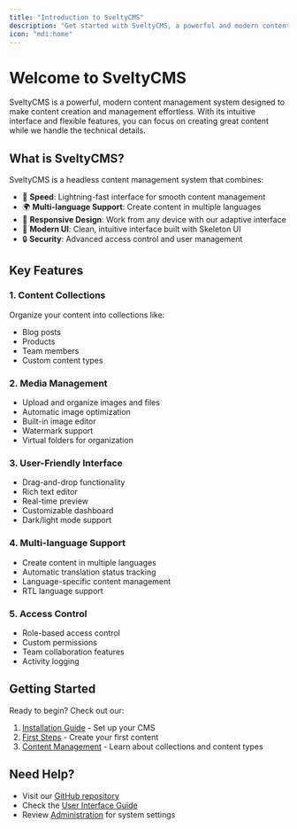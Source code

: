 ```yaml
---
title: "Introduction to SveltyCMS"
description: "Get started with SveltyCMS, a powerful and modern content management system"
icon: "mdi:home"
---
```


# Welcome to SveltyCMS

SveltyCMS is a powerful, modern content management system designed to make content creation and management effortless. With its intuitive interface and flexible features, you can focus on creating great content while we handle the technical details.

## What is SveltyCMS?

SveltyCMS is a headless content management system that combines:
- 🚀 **Speed**: Lightning-fast interface for smooth content management
- 🌍 **Multi-language Support**: Create content in multiple languages
- 📱 **Responsive Design**: Work from any device with our adaptive interface
- 🎨 **Modern UI**: Clean, intuitive interface built with Skeleton UI
- 🔒 **Security**: Advanced access control and user management

## Key Features

### 1. Content Collections
Organize your content into collections like:
- Blog posts
- Products
- Team members
- Custom content types

### 2. Media Management
- Upload and organize images and files
- Automatic image optimization
- Built-in image editor
- Watermark support
- Virtual folders for organization

### 3. User-Friendly Interface
- Drag-and-drop functionality
- Rich text editor
- Real-time preview
- Customizable dashboard
- Dark/light mode support

### 4. Multi-language Support
- Create content in multiple languages
- Automatic translation status tracking
- Language-specific content management
- RTL language support

### 5. Access Control
- Role-based access control
- Custom permissions
- Team collaboration features
- Activity logging

## Getting Started

Ready to begin? Check out our:
1. [Installation Guide](Installation.md) - Set up your CMS
2. [First Steps](First_Steps.md) - Create your first content
3. [Content Management](../01_Content_Management/Collections.md) - Learn about collections and content types

## Need Help?

- Visit our [GitHub repository](https://github.com/SveltyCMS/SveltyCMS)
- Check the [User Interface Guide](../02_User_Interface/Dashboard.md)
- Review [Administration](../03_Administration/Settings.md) for system settings
